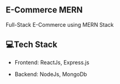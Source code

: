 
## E-Commerce MERN


Full-Stack E-Commerce using MERN Stack



## 💻Tech Stack

- Frontend:
  ReactJs, Express.js

- Backend:
  NodeJs, MongoDb


